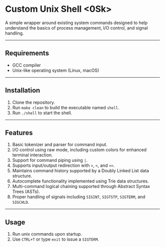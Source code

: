 # Custom Unix Shell <0Sk>

A simple wrapper around existing system commands designed to help understand the basics of process management, I/O control, and signal handling.

---

## Requirements

- GCC compiler  
- Unix-like operating system (Linux, macOS)  

---

## Installation

1. Clone the repository.  
2. Run `make clean` to build the executable named `shell`.  
3. Run `./shell` to start the shell.

---

## Features

1. Basic tokenizer and parser for command input.  
2. I/O control using raw mode, including custom colors for enhanced terminal interaction.  
3. Support for command piping using `|`.  
4. Supports input/output redirection with `>`, `<`, and `>>`.  
5. Maintains command history supported by a Doubly Linked List data structure.  
6. Autocomplete functionality implemented using Trie data structures.  
7. Multi-command logical chaining supported through Abstract Syntax Trees (ASTs).  
8. Proper handling of signals including `SIGINT`, `SIGTSTP`, `SIGTERM`, and `SIGCHLD`.  

---

## Usage

1. Run unix commands upon startup.
2. Use `CTRL+T` or type `exit` to issue a `SIGTERM`.
